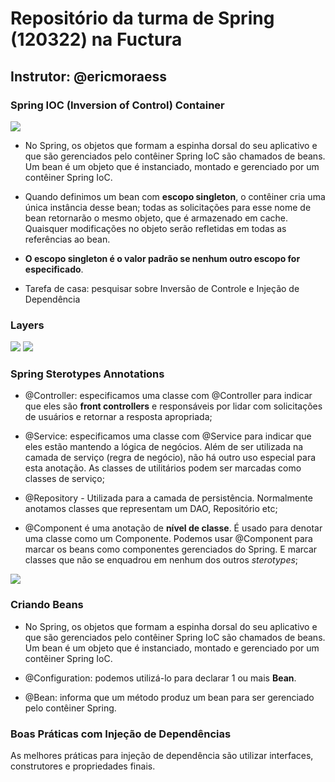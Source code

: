 # Repositório da turma de Spring (120322) na Fuctura
## Instrutor: @ericmoraess

### Spring IOC (Inversion of Control) Container  

<img src="https://docs.spring.io/spring-framework/docs/4.1.x/spring-framework-reference/html/images/container-magic.png">

- No Spring, os objetos que formam a espinha dorsal do seu aplicativo e que são gerenciados pelo contêiner Spring IoC são chamados de beans. Um bean é um objeto que é instanciado, montado e gerenciado por um contêiner Spring IoC.

- Quando definimos um bean com **escopo singleton**, o contêiner cria uma única instância desse bean; todas as solicitações para esse nome de bean retornarão o mesmo objeto, que é armazenado em cache. Quaisquer modificações no objeto serão refletidas em todas as referências ao bean. 
- **O escopo singleton é o valor padrão se nenhum outro escopo for especificado**.

- Tarefa de casa: pesquisar sobre Inversão de Controle e Injeção de Dependência

### Layers 

<img src="https://static.javatpoint.com/springboot/images/spring-boot-architecture2.png">

<img src="https://anchormen.nl/wp-content/uploads/2018/07/implementation-1.png">

### Spring Sterotypes Annotations

- @Controller: especificamos uma classe com @Controller para indicar que eles são **front controllers** e responsáveis por lidar com solicitações de usuários e retornar a resposta apropriada;

- @Service: especificamos uma classe com @Service para indicar que eles estão mantendo a lógica de negócios. Além de ser utilizada na camada de serviço (regra de negócio), não há outro uso especial para esta anotação. As classes de utilitários podem ser marcadas como classes de serviço;
 
- @Repository - Utilizada para a camada de persistência. Normalmente anotamos classes que representam um DAO, Repositório etc;

- @Component é uma anotação de **nível de classe**. É usado para denotar uma classe como um Componente. Podemos usar @Component para marcar os beans como componentes gerenciados do Spring. E marcar classes que não se enquadrou em nenhum dos outros *sterotypes*;

<img src="https://media.geeksforgeeks.org/wp-content/uploads/20211129123743/SpringComponentAnnotations.jpg">

### Criando Beans

- No Spring, os objetos que formam a espinha dorsal do seu aplicativo e que são gerenciados pelo contêiner Spring IoC são chamados de beans. Um bean é um objeto que é instanciado, montado e gerenciado por um contêiner Spring IoC. 

- @Configuration: podemos utilizá-lo para declarar 1 ou mais **Bean**.

- @Bean: informa que um método produz um bean para ser gerenciado pelo contêiner Spring.

### Boas Práticas com Injeção de Dependências

As melhores práticas para injeção de dependência são utilizar interfaces, construtores e propriedades finais.